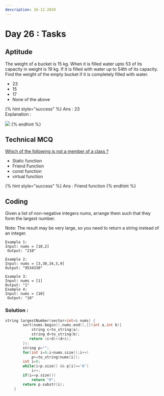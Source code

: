 ```yaml
---
description: 26-12-2020
---
```


# Day 26 : Tasks

## Aptitude

The weight of a bucket is 15 kg. When it is filled water upto 53​ of its capacity in weight is 19 kg. If it is filled with water up to 54​th of its capacity. Find the weight of the empty bucket if it is completely filled with water.

* 23
* 15
* 17
* None of the above

{% hint style="success" %}
Ans : 23  
Explanation :  
  


![](https://haygot.s3.amazonaws.com/questions/1150319_866797_ans_146a52b9a0294380b5190f00abe20be4.jpg)
{% endhint %}

## Technical MCQ

[Which of the following is not a member of a class ?](https://gateoverflow.in/44975/which-of-the-following-is-not-a-member-of-a-class)

* Static function
* Friend Function
* const function
* virtual function

{% hint style="success" %}
Ans : Friend function
{% endhint %}

## Coding

Given a list of non-negative integers nums, arrange them such that they form the largest number.

Note: The result may be very large, so you need to return a string instead of an integer.

```text
Example 1:
Input: nums = [10,2]
 Output: "210"

Example 2:
Input: nums = [3,30,34,5,9] 
Output: "9534330" 

Example 3:
Input: nums = [1] 
Output: "1" 
Example 4:
Input: nums = [10]
 Output: "10"
```

### **Solution :**

```cpp
string largestNumber(vector<int>& nums) {
        sort(nums.begin(),nums.end(),[](int a,int b){
            string c=to_string(a);
            string d=to_string(b);
           return (c+d)>(d+c);
        });
        string p="";
        for(int i=0;i<nums.size();i++)
            p+=to_string(nums[i]);
        int i=0;
        while(i<p.size() && p[i]=='0')
            i++;
        if(i==p.size())
            return "0";
        return p.substr(i);
    }
```

